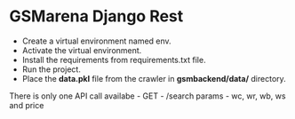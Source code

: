 # GSMarena Django Rest
* Create a virtual environment named env.
* Activate the virtual environment.
* Install the requirements from requirements.txt file.
* Run the project.
* Place the **data.pkl** file from the crawler in **gsmbackend/data/** directory.

There is only one API call availabe -
GET - /search
params - wc, wr, wb, ws and price
